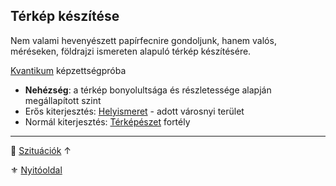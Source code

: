 ## Térkép készítése

Nem valami hevenyészett papírfecnire gondoljunk, hanem valós, méréseken, földrajzi ismereten alapuló térkép készítésére.

[Kvantikum](../kepzettsegek.szekunder/kvantikum.md) képzettségpróba
- **Nehézség**: a térkép bonyolultsága és részletessége alapján megállapított szint
- Erős kiterjesztés: [Helyismeret](../fortelyok.kiemelt/helyismeret.md) - adott városnyi terület
- Normál kiterjesztés: [Térképészet](../fortelyok.szabad/terkepeszet.md) fortély

---

🔗 [Szituációk](../160_szituaciok.md) ↑

⚜️ [Nyitóoldal](../start.md#15-szitu%C3%A1ci%C3%B3k)
